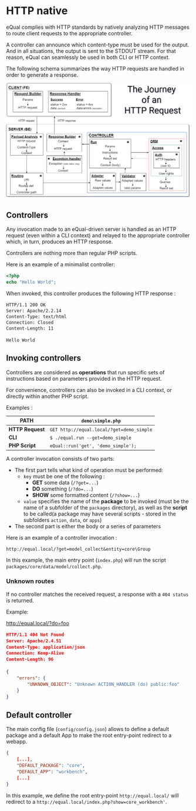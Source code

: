 # HTTP native

eQual complies with HTTP standards by natively analyzing HTTP messages to route client requests to the appropriate controller.

A controller can announce which content-type must be used for the output. And in all situations, the output is sent to the STDOUT stream. For that reason, eQual can seamlessly be used in both CLI or HTTP context.



The following schema summarizes the way HTTP requests are handled in order to generate a response.

![http-request](../assets/img/http-request.drawio.png)

## Controllers

Any invocation made to an eQual-driven server is handled as an HTTP request (even within a CLI context) and relayed to the appropriate controller which, in turn, produces an HTTP response.

Controllers are nothing more than regular PHP scripts.

Here is an example of a minimalist controller:

```php
<?php
echo "Hello World";
```
When invoked, this controller produces the following HTTP response :
```
HTTP/1.1 200 OK
Server: Apache/2.2.14
Content-Type: text/html
Connection: Closed
Content-Length: 11

Hello World
```



## Invoking controllers

Controllers are considered as **operations** that run specific sets of instructions based on parameters provided in the HTTP request.

For convenience, controllers can also be invoked in a CLI context, or directly within another PHP script.

Examples : 

| **PATH** | `demo\simple.php`                                        |
| ---------------- | ------------------------------------------------------- |
| **HTTP Request** | `GET http://equal.local/?get=demo_simple`               |
| **CLI**          | `$ ./equal.run --get=demo_simple`                       |
| **PHP Script**   | `eQual::run('get', 'demo_simple');` |

A controller invocation consists of two parts: 

* The first part tells what kind of operation must be performed:
    * `key` must be one of the following : 
        * **GET** some data (`/?get=...`)
        * **DO** something (`/?do=...`)
        * **SHOW** some formatted content (`/?show=...`)
    * `value` specifies the name of the **package** to be invoked (must be the name of a subfolder of the `packages` directory), as well as the **script** to be called(a package may have several scripts - stored in the subfolders `action`, `data`, or `apps`)
* The second part is either the body or a series of parameters



Here is an example of a controller invocation :  
``` 
http://equal.local/?get=model_collect&entity=core\Group
```

In this example, the main entry point (`index.php`) will run the script `packages/core/data/model/collect.php`.

### Unknown routes

If no controller matches the received request, a response with a `404 status` is returned.

Example:

http://equal.local/?do=foo
```JSON
HTTP/1.1 404 Not Found
Server: Apache/2.4.51
Content-Type: application/json
Connection: Keep-Alive
Content-Length: 96

{
    "errors": {
        "UNKNOWN_OBJECT": "Unknown ACTION_HANDLER (do) public:foo"
    }
}
```



## Default controller

The main config file (`config/config.json`) allows to define a default package and a default App to make the root entry-point redirect to a webapp.  


```json
{    
    [...],
    "DEFAULT_PACKAGE": "core",
    "DEFAULT_APP": "workbench",
    [...]
}
```

In this example, we define the root entry-point `http://equal.local/` will redirect to a `http://equal.local/index.php?show=core_workbench'`.

